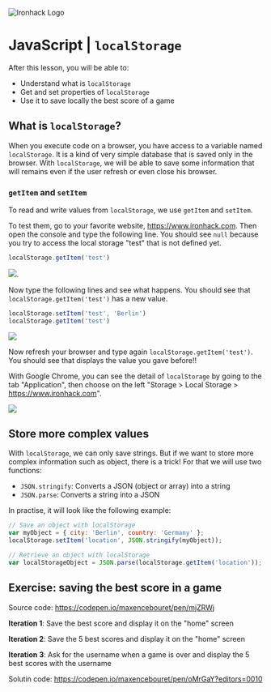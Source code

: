 ![Ironhack Logo](https://i.imgur.com/1QgrNNw.png)

# JavaScript | `localStorage`

After this lesson, you will be able to:

- Understand what is `localStorage`
- Get and set properties of `localStorage`
- Use it to save locally the best score of a game


## What is `localStorage`?

When you execute code on a browser, you have access to a variable named `localStorage`. It is a kind of very simple database that is saved only in the browser. With `localStorage`, we will be able to save some information that will remains even if the user refresh or even close his browser.


### `getItem` and `setItem`

To read and write values from `localStorage`, we use `getItem` and `setItem`.

To test them, go to your favorite website, https://www.ironhack.com. Then open the console and type the following line. You should see `null` because you try to access the local storage "test" that is not defined yet. 

```js
localStorage.getItem('test')
```

![](https://i.imgur.com/JpOX7Mm.png).


Now type the following lines and see what happens. You should see that `localStorage.getItem('test')` has a new value.

```js
localStorage.setItem('test', 'Berlin')
localStorage.getItem('test')
```

![](https://i.imgur.com/pLpWtvx.png)


Now refresh your browser and type again `localStorage.getItem('test')`. You should see that displays the value you gave before!!


With Google Chrome, you can see the detail of `localStorage` by going to the tab "Application", then choose on the left "Storage > Local Storage > https://www.ironhack.com".

![](https://i.imgur.com/iq3Tp6t.png)


## Store more complex values

With `localStorage`, we can only save strings. But if we want to store more complex information such as object, there is a trick! For that we will use two functions:
- `JSON.stringify`: Converts a JSON (object or array) into a string
- `JSON.parse`: Converts a string into a JSON 


In practise, it will look like the following example:

```js
// Save an object with localStorage
var myObject = { city: 'Berlin', country: 'Germany' };
localStorage.setItem('location', JSON.stringify(myObject));

// Retrieve an object with localStorage
var localStorageObject = JSON.parse(localStorage.getItem('location'));
```


## Exercise: saving the best score in a game

Source code: https://codepen.io/maxencebouret/pen/mjZRWj

**Iteration 1**: Save the best score and display it on the "home" screen

**Iteration 2**: Save the 5 best scores and display it on the "home" screen

**Iteration 3**: Ask for the username when a game is over and display the 5 best scores with the username

Solutin code: https://codepen.io/maxencebouret/pen/oMrGaY?editors=0010
